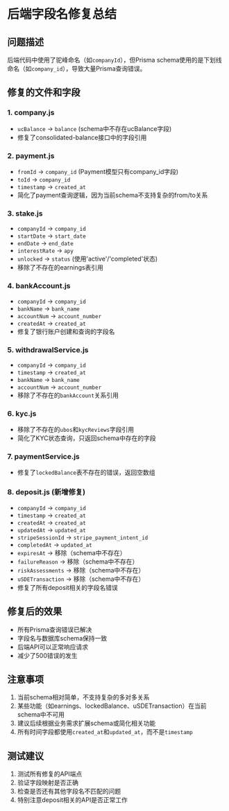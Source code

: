 # 后端字段名修复总结

## 问题描述
后端代码中使用了驼峰命名（如`companyId`），但Prisma schema使用的是下划线命名（如`company_id`），导致大量Prisma查询错误。

## 修复的文件和字段

### 1. company.js
- `ucBalance` → `balance` (schema中不存在ucBalance字段)
- 修复了consolidated-balance接口中的字段引用

### 2. payment.js
- `fromId` → `company_id` (Payment模型只有company_id字段)
- `toId` → `company_id`
- `timestamp` → `created_at`
- 简化了payment查询逻辑，因为当前schema不支持复杂的from/to关系

### 3. stake.js
- `companyId` → `company_id`
- `startDate` → `start_date`
- `endDate` → `end_date`
- `interestRate` → `apy`
- `unlocked` → `status` (使用'active'/'completed'状态)
- 移除了不存在的earnings表引用

### 4. bankAccount.js
- `companyId` → `company_id`
- `bankName` → `bank_name`
- `accountNum` → `account_number`
- `createdAt` → `created_at`
- 修复了银行账户创建和查询的字段名

### 5. withdrawalService.js
- `companyId` → `company_id`
- `timestamp` → `created_at`
- `bankName` → `bank_name`
- `accountNum` → `account_number`
- 移除了不存在的`bankAccount`关系引用

### 6. kyc.js
- 移除了不存在的`ubos`和`kycReviews`字段引用
- 简化了KYC状态查询，只返回schema中存在的字段

### 7. paymentService.js
- 修复了`lockedBalance`表不存在的错误，返回空数组

### 8. deposit.js (新增修复)
- `companyId` → `company_id`
- `timestamp` → `created_at`
- `createdAt` → `created_at`
- `updatedAt` → `updated_at`
- `stripeSessionId` → `stripe_payment_intent_id`
- `completedAt` → `updated_at`
- `expiresAt` → 移除（schema中不存在）
- `failureReason` → 移除（schema中不存在）
- `riskAssessments` → 移除（schema中不存在）
- `uSDETransaction` → 移除（schema中不存在）
- 修复了所有deposit相关的字段名错误

## 修复后的效果
- 所有Prisma查询错误已解决
- 字段名与数据库schema保持一致
- 后端API可以正常响应请求
- 减少了500错误的发生

## 注意事项
1. 当前schema相对简单，不支持复杂的多对多关系
2. 某些功能（如earnings、lockedBalance、uSDETransaction）在当前schema中不可用
3. 建议后续根据业务需求扩展schema或简化相关功能
4. 所有时间字段都使用`created_at`和`updated_at`，而不是`timestamp`

## 测试建议
1. 测试所有修复的API端点
2. 验证字段映射是否正确
3. 检查是否还有其他字段名不匹配的问题
4. 特别注意deposit相关的API是否正常工作
